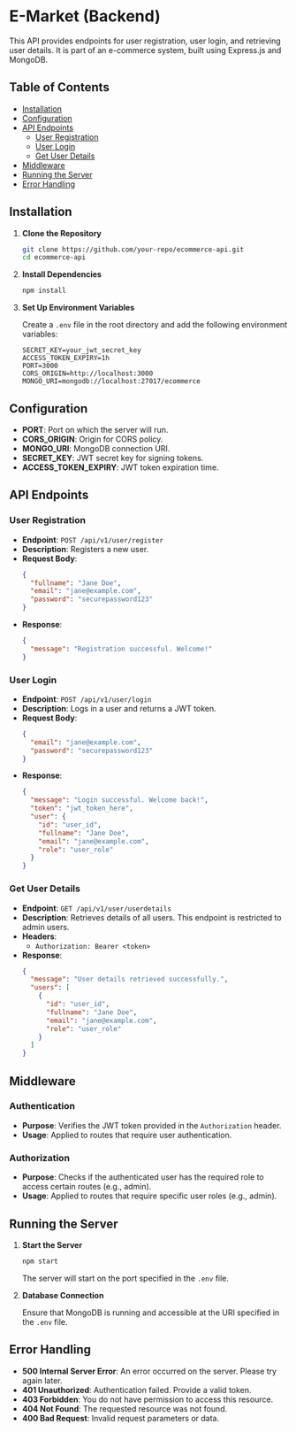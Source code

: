 # E-Market (Backend)

This API provides endpoints for user registration, user login, and retrieving user details. It is part of an e-commerce system, built using Express.js and MongoDB.

## Table of Contents

- [Installation](#installation)
- [Configuration](#configuration)
- [API Endpoints](#api-endpoints)
  - [User Registration](#user-registration)
  - [User Login](#user-login)
  - [Get User Details](#get-user-details)
- [Middleware](#middleware)
- [Running the Server](#running-the-server)
- [Error Handling](#error-handling)

## Installation

1. **Clone the Repository**

   ```bash
   git clone https://github.com/your-repo/ecommerce-api.git
   cd ecommerce-api
   ```

2. **Install Dependencies**

   ```bash
   npm install
   ```

3. **Set Up Environment Variables**

   Create a `.env` file in the root directory and add the following environment variables:

   ```
   SECRET_KEY=your_jwt_secret_key
   ACCESS_TOKEN_EXPIRY=1h
   PORT=3000
   CORS_ORIGIN=http://localhost:3000
   MONGO_URI=mongodb://localhost:27017/ecommerce
   ```

## Configuration

- **PORT**: Port on which the server will run.
- **CORS_ORIGIN**: Origin for CORS policy.
- **MONGO_URI**: MongoDB connection URI.
- **SECRET_KEY**: JWT secret key for signing tokens.
- **ACCESS_TOKEN_EXPIRY**: JWT token expiration time.

## API Endpoints

### User Registration

- **Endpoint**: `POST /api/v1/user/register`
- **Description**: Registers a new user.
- **Request Body**:
  ```json
  {
    "fullname": "Jane Doe",
    "email": "jane@example.com",
    "password": "securepassword123"
  }
  ```
- **Response**:
  ```json
  {
    "message": "Registration successful. Welcome!"
  }
  ```

### User Login

- **Endpoint**: `POST /api/v1/user/login`
- **Description**: Logs in a user and returns a JWT token.
- **Request Body**:
  ```json
  {
    "email": "jane@example.com",
    "password": "securepassword123"
  }
  ```
- **Response**:
  ```json
  {
    "message": "Login successful. Welcome back!",
    "token": "jwt_token_here",
    "user": {
      "id": "user_id",
      "fullname": "Jane Doe",
      "email": "jane@example.com",
      "role": "user_role"
    }
  }
  ```

### Get User Details

- **Endpoint**: `GET /api/v1/user/userdetails`
- **Description**: Retrieves details of all users. This endpoint is restricted to admin users.
- **Headers**:
  - `Authorization: Bearer <token>`
- **Response**:
  ```json
  {
    "message": "User details retrieved successfully.",
    "users": [
      {
        "id": "user_id",
        "fullname": "Jane Doe",
        "email": "jane@example.com",
        "role": "user_role"
      }
    ]
  }
  ```

## Middleware

### Authentication

- **Purpose**: Verifies the JWT token provided in the `Authorization` header.
- **Usage**: Applied to routes that require user authentication.

### Authorization

- **Purpose**: Checks if the authenticated user has the required role to access certain routes (e.g., admin).
- **Usage**: Applied to routes that require specific user roles (e.g., admin).

## Running the Server

1. **Start the Server**

   ```bash
   npm start
   ```

   The server will start on the port specified in the `.env` file.

2. **Database Connection**

   Ensure that MongoDB is running and accessible at the URI specified in the `.env` file.

## Error Handling

- **500 Internal Server Error**: An error occurred on the server. Please try again later.
- **401 Unauthorized**: Authentication failed. Provide a valid token.
- **403 Forbidden**: You do not have permission to access this resource.
- **404 Not Found**: The requested resource was not found.
- **400 Bad Request**: Invalid request parameters or data.
